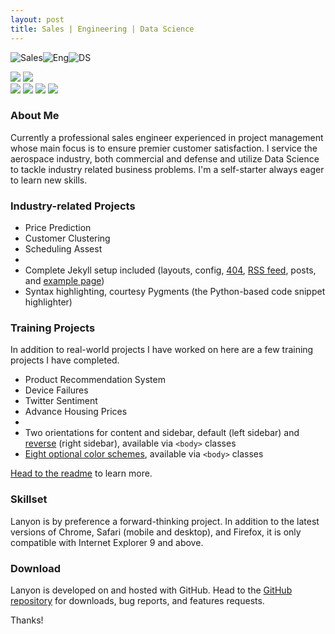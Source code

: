 ```yaml
---
layout: post
title: Sales | Engineering | Data Science
---
```

![Sales](/blog/public/power-of-the-handshake-.jpg)![Eng](/blog/public/electronics.jpg)![DS](/blog/public/datascience1.jpg)



<div id="cf" >
  <img class="bottom" src="/blog/public/power-of-the-handshake-.jpg" />
  <img class="top" src="/blog/public/electronics.jpg" />
</div>

<div id="cf4a" >
  <img class="1" src="/blog/public/power-of-the-handshake-.jpg" />
  <img class="2" src="/blog/public/electronics.jpg" />
  <img class="3" src="/blog/public/datascience1.jpg" />
  <img class="4" src="/blog/public/power-of-the-handshake-.jpg" />
</div>

### About Me

Currently a professional sales engineer experienced in project management whose main focus is to ensure premier customer satisfaction. I service the aerospace industry, both commercial and defense and utilize Data Science to tackle industry related business problems. I'm a self-starter always eager to learn new skills. 

### Industry-related Projects

* Price Prediction
* Customer Clustering
* Scheduling Assest
* 
* Complete Jekyll setup included (layouts, config, [404](/404), [RSS feed](/atom.xml), posts, and [example page](/about))
* Syntax highlighting, courtesy Pygments (the Python-based code snippet highlighter)

### Training Projects

In addition to real-world projects I have worked on here are a few training projects I have completed. 

* Product Recommendation System
* Device Failures
* Twitter Sentiment
* Advance Housing Prices
* 
* Two orientations for content and sidebar, default (left sidebar) and [reverse](https://github.com/poole/lanyon#reverse-layout) (right sidebar), available via `<body>` classes
* [Eight optional color schemes](https://github.com/poole/lanyon#themes), available via `<body>` classes

[Head to the readme](https://github.com/poole/lanyon#readme) to learn more.

### Skillset

Lanyon is by preference a forward-thinking project. In addition to the latest versions of Chrome, Safari (mobile and desktop), and Firefox, it is only compatible with Internet Explorer 9 and above.

### Download

Lanyon is developed on and hosted with GitHub. Head to the <a href="https://github.com/poole/lanyon">GitHub repository</a> for downloads, bug reports, and features requests.

Thanks!
